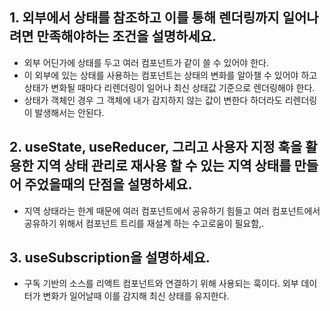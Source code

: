 ## 1. 외부에서 상태를 참조하고 이를 통해 렌더링까지 일어나려면 만족해야하는 조건을 설명하세요.
- 외부 어딘가에 상태를 두고 여러 컴포넌트가 같이 쓸 수 있어야 한다.
- 이 외부에 있는 상태를 사용하는 컴포넌트는 상태의 변화를 알아챌 수 있어야 하고 상태가 변화될 때마다 리렌더링이 일어나 최신 상태값 기준으로 렌더링해야 한다.
- 상태가 객체인 경우 그 객체에 내가 감지하지 않는 값이 변한다 하더라도 리렌더링이 발생해서는 안된다.

## 2. useState, useReducer, 그리고 사용자 지정 훅을 활용한 지역 상태 관리로 재사용 할 수 있는 지역 상태를 만들어 주었을때의 단점을 설명하세요.
- 지역 상태라는 한계 때문에 여러 컴포넌트에서 공유하기 힘들고 여러 컴포넌트에서 공유하기 위해서 컴포넌트 트리를 재설계 하는 수고로움이 필요함,.

## 3. useSubscription을 설명하세요.
- 구독 기반의 소스를 리액트 컴포넌트와 연결하기 위해 사용되는 훅이다. 외부 데이터가 변화가 일어날때 이를 감지해 최신 상태를 유지한다.